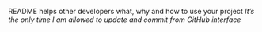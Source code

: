README helps other developers what, why and how to use your project
*It’s the only time I am allowed to update and commit from GitHub interface*
